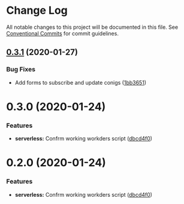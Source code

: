 # Change Log

All notable changes to this project will be documented in this file.
See [Conventional Commits](https://conventionalcommits.org) for commit guidelines.

## [0.3.1](https://gitlab.com/imaginedelements/heather-turano-coaching/live-life-mindful/compare/@heather-turano-coaching/serverless@0.3.0...@heather-turano-coaching/serverless@0.3.1) (2020-01-27)


### Bug Fixes

* Add forms to subscribe and update conigs ([1bb3651](https://gitlab.com/imaginedelements/heather-turano-coaching/live-life-mindful/commit/1bb36517388e12332f2cefaccf5130f09dc86d88))





# 0.3.0 (2020-01-24)


### Features

* **serverless:** Confrm working workders script ([dbcd4f0](https://gitlab.com/imaginedelements/heather-turano-coaching/live-life-mindful/commit/dbcd4f008a85110702785213799510711d5919bf))





# 0.2.0 (2020-01-24)


### Features

* **serverless:** Confrm working workders script ([dbcd4f0](https://gitlab.com/imaginedelements/heather-turano-coaching/live-life-mindful/commit/dbcd4f008a85110702785213799510711d5919bf))
